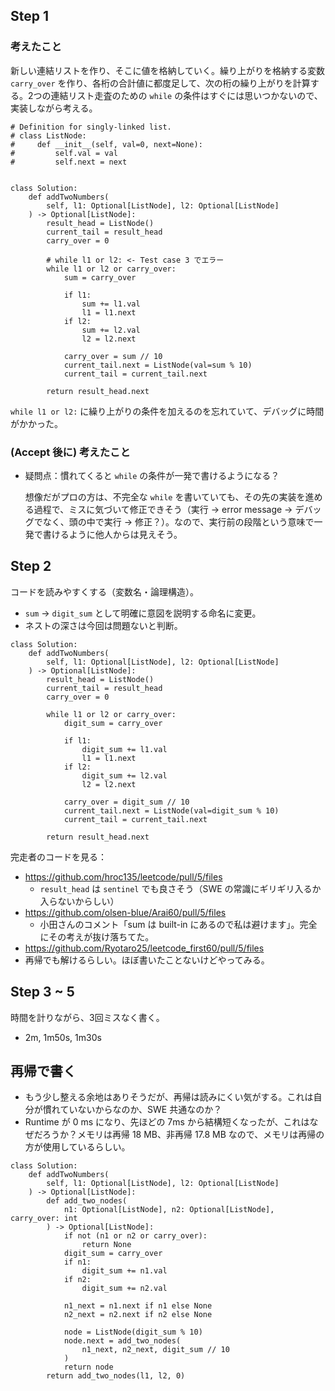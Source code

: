 ## Step 1
### 考えたこと
新しい連結リストを作り、そこに値を格納していく。繰り上がりを格納する変数 `carry_over` を作り、各桁の合計値に都度足して、次の桁の繰り上がりを計算する。2つの連結リスト走査のための `while` の条件はすぐには思いつかないので、実装しながら考える。

```python3
# Definition for singly-linked list.
# class ListNode:
#     def __init__(self, val=0, next=None):
#         self.val = val
#         self.next = next


class Solution:
    def addTwoNumbers(
        self, l1: Optional[ListNode], l2: Optional[ListNode]
    ) -> Optional[ListNode]:
        result_head = ListNode()
        current_tail = result_head
        carry_over = 0

        # while l1 or l2: <- Test case 3 でエラー
        while l1 or l2 or carry_over:
            sum = carry_over

            if l1:
                sum += l1.val
                l1 = l1.next
            if l2:
                sum += l2.val
                l2 = l2.next

            carry_over = sum // 10
            current_tail.next = ListNode(val=sum % 10)
            current_tail = current_tail.next

        return result_head.next
```

`while l1 or l2:` に繰り上がりの条件を加えるのを忘れていて、デバッグに時間がかかった。

### (Accept 後に) 考えたこと

- 疑問点：慣れてくると `while` の条件が一発で書けるようになる？

    想像だがプロの方は、不完全な `while` を書いていても、その先の実装を進める過程で、ミスに気づいて修正できそう（実行 → error message → デバッグでなく、頭の中で実行 → 修正？）。なので、実行前の段階という意味で一発で書けるように他人からは見えそう。

## Step 2

コードを読みやすくする（変数名・論理構造）。
- `sum` -> `digit_sum` として明確に意図を説明する命名に変更。
- ネストの深さは今回は問題ないと判断。

```python3
class Solution:
    def addTwoNumbers(
        self, l1: Optional[ListNode], l2: Optional[ListNode]
    ) -> Optional[ListNode]:
        result_head = ListNode()
        current_tail = result_head
        carry_over = 0

        while l1 or l2 or carry_over:
            digit_sum = carry_over

            if l1:
                digit_sum += l1.val
                l1 = l1.next
            if l2:
                digit_sum += l2.val
                l2 = l2.next

            carry_over = digit_sum // 10
            current_tail.next = ListNode(val=digit_sum % 10)
            current_tail = current_tail.next

        return result_head.next
```

完走者のコードを見る：
- https://github.com/hroc135/leetcode/pull/5/files
    - `result_head` は `sentinel` でも良さそう（SWE の常識にギリギリ入るか入らないからしい）
- https://github.com/olsen-blue/Arai60/pull/5/files
    - 小田さんのコメント「sum は built-in にあるので私は避けます」。完全にその考えが抜け落ちてた。
- https://github.com/Ryotaro25/leetcode_first60/pull/5/files
 - 再帰でも解けるらしい。ほぼ書いたことないけどやってみる。

## Step 3 ~ 5
時間を計りながら、3回ミスなく書く。
- 2m, 1m50s, 1m30s

## 再帰で書く

- もう少し整える余地はありそうだが、再帰は読みにくい気がする。これは自分が慣れていないからなのか、SWE 共通なのか？
- Runtime が 0 ms になり、先ほどの 7ms から結構短くなったが、これはなぜだろうか？メモリは再帰 18 MB、非再帰 17.8 MB なので、メモリは再帰の方が使用しているらしい。

```python3
class Solution:
    def addTwoNumbers(
        self, l1: Optional[ListNode], l2: Optional[ListNode]
    ) -> Optional[ListNode]:
        def add_two_nodes(
            n1: Optional[ListNode], n2: Optional[ListNode], carry_over: int
        ) -> Optional[ListNode]:
            if not (n1 or n2 or carry_over):
                return None
            digit_sum = carry_over
            if n1:
                digit_sum += n1.val
            if n2:
                digit_sum += n2.val

            n1_next = n1.next if n1 else None
            n2_next = n2.next if n2 else None

            node = ListNode(digit_sum % 10)
            node.next = add_two_nodes(
                n1_next, n2_next, digit_sum // 10
            )
            return node
        return add_two_nodes(l1, l2, 0)
```
